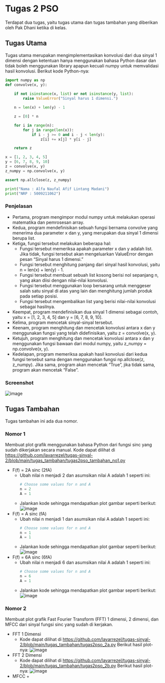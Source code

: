 # Tugas 2 PSO
Terdapat dua tugas, yaitu tugas utama dan tugas tambahan yang diberikan oleh Pak Dhani ketika di kelas. 

## Tugas Utama
Tugas utama merupakan mengimplementasikan konvolusi dari dua sinyal 1 dimensi dengan ketentuan hanya menggunakan bahasa Python dasar dan tidak boleh menggunakan library apapun kecuali numpy untuk memvalidasi hasil konvolusi.
Berikut kode Python-nya:
```py
import numpy as np
def convolve(x, y):
   
    if not isinstance(x, list) or not isinstance(y, list):
        raise ValueError("Sinyal harus 1 dimensi.")

    n = len(x) + len(y) - 1

    z = [0] * n

    for i in range(n):
        for j in range(len(x)):
            if i - j >= 0 and i - j < len(y):
                z[i] += x[j] * y[i - j]

    return z

x = [1, 2, 3, 4, 5]
y = [6, 7, 8, 9, 10]
z = convolve(x, y)
z_numpy = np.convolve(x, y)

assert np.allclose(z, z_numpy)

print("Nama : Alfa Naufal Afif Lintang Madani")
print("NRP : 5009211062")
```
### Penjelasan 
- Pertama, program mengimpor modul numpy untuk melakukan operasi matematika dan pemrosesan array.
- Kedua, program mendefinisikan sebuah fungsi bernama convolve yang menerima dua parameter x dan y, yang merupakan dua sinyal 1 dimensi berupa list.
- Ketiga, fungsi tersebut melakukan beberapa hal:
    + Fungsi tersebut memeriksa apakah parameter x dan y adalah list. Jika tidak, fungsi tersebut akan mengeluarkan ValueError dengan pesan “Sinyal harus 1 dimensi.”
    + Fungsi tersebut menghitung panjang dari sinyal hasil konvolusi, yaitu n = len(x) + len(y) - 1.
    + Fungsi tersebut membuat sebuah list kosong berisi nol sepanjang n, yang akan diisi dengan nilai-nilai konvolusi.
    + Fungsi tersebut menggunakan loop bersarang untuk menggeser salah satu sinyal di atas yang lain dan menghitung jumlah produk pada setiap posisi.
    + Fungsi tersebut mengembalikan list yang berisi nilai-nilai konvolusi sebagai hasilnya.
- Keempat, program mendefinisikan dua sinyal 1 dimensi sebagai contoh, yaitu x = [1, 2, 3, 4, 5] dan y = [6, 7, 8, 9, 10].
- Kelima, program mencetak sinyal-sinyal tersebut.
- Keenam, program menghitung dan mencetak konvolusi antara x dan y menggunakan fungsi yang telah didefinisikan, yaitu z = convolve(x, y).
- Ketujuh, program menghitung dan mencetak konvolusi antara x dan y menggunakan fungsi bawaan dari modul numpy, yaitu z_numpy = np.convolve(x, y).
- Kedelapan, program memeriksa apakah hasil konvolusi dari kedua fungsi tersebut sama dengan menggunakan fungsi np.allclose(z, z_numpy). Jika sama, program akan mencetak “True”, jika tidak sama, program akan mencetak “False”.

### Screenshot
![image](tugas_utama/tugas2pso_photo.png)

## Tugas Tambahan
Tugas tambahan ini ada dua nomor.
### Nomor 1
Membuat plot grafik menggunakan bahasa Python dari fungsi sinc yang sudah dikerjakan secara manual. Kode dapat dilihat di https://github.com/lavarrezel/tugas-sinyal-2/blob/main/tugas_tambahan/tugas2pso_tambahan_no1.py
- F(f) = 2A sinc (2fA)
   + Ubah nilai n menjadi 2 dan asumsikan nilai A adalah 1 seperti ini:
       ```py
     # Choose some values for n and A
      n = 2
      A = 1
      ```
   + Jalankan kode sehingga mendapatkan plot gambar seperti berikut:
     ![image](tugas_tambahan/plot1a.png)
- F(f) = A sinc (fA)
  + Ubah nilai n menjadi 1 dan asumsikan nilai A adalah 1 seperti ini:
       ```py
     # Choose some values for n and A
      n = 1
      A = 1
      ```
   + Jalankan kode sehingga mendapatkan plot gambar seperti berikut:
     ![image](tugas_tambahan/plot1b.png)
- F(f) = 6A sinc (6fA)
  + Ubah nilai n menjadi 6 dan asumsikan nilai A adalah 1 seperti ini:
       ```py
     # Choose some values for n and A
      n = 6
      A = 1
      ```
   + Jalankan kode sehingga mendapatkan plot gambar seperti berikut:
     ![image](tugas_tambahan/plot1c.png)

### Nomor 2
Membuat plot grafik Fast Fourier Transform (FFT) 1 dimensi, 2 dimensi, dan MFCC dari sinyal fungsi sinc yang sudah di kerjakan.
- FFT 1 Dimensi
  + Kode dapat dilihat di https://github.com/lavarrezel/tugas-sinyal-2/blob/main/tugas_tambahan/tugas2pso_2a.py
    Berikut hasil plot-nya:
     ![image](tugas_tambahan/plot2a.png)
- FFT 2 Dimensi
  + Kode dapat dilihat di https://github.com/lavarrezel/tugas-sinyal-2/blob/main/tugas_tambahan/tugas2pso_2b.py
    Berikut hasil plot-nya:
     ![image](tugas_tambahan/plot2b.png)
- MFCC
  + 
